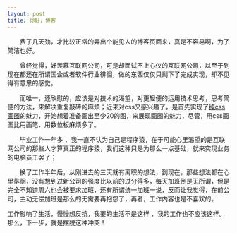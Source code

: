 ```yaml
---
layout: post
title: 你好，博客
---
```

    
&emsp;&emsp;费了几天劲，才比较正常的弄出个能见人的博客页面来，真是不容易啊，为了简洁也好。

&emsp;&emsp;曾经觉得，好羡慕互联网公司，可是却面试不上心仪的互联网公司，以至于到现在都还在所谓国企或者软件行业徘徊，做的东西仅仅只剩下了完成实现，却不见得有意思的感觉。

&emsp;&emsp;而唯一，还欣慰的，应该是对技术的渴望，对更轻便的运用技术思考，思考简便的方法，来解决重复敲砖的麻烦；近来对css又感兴趣了，是首先实现了[纯css画图](http://shellphon.github.io)的魅力，开始想着准备画出至少20的图，来展现画图的魅力，尽管，用css画图比用画笔、用数位板麻烦多了。

&emsp;&emsp;毕业工作一年多 ，我一直不认为自己是程序猿，在于可能心里渴望的是互联网公司的那些人才算真正的程序猿，我们这种只是为那么一点基础，就来实现业务的电脑员工罢了；

&emsp;&emsp;换了工作半年后，从刚进去的三天就有离职的想法，到现在，那些想法都在心里徘徊，没有想到过新公司的强度比以前的过分得多，每天加班倒是无所谓，但是完全不知道周六也会被要求加班，还有所谓统一加班一说，反而让我觉得，在前公司，主动无偿加班是那么的无需要再抱怨了，再者，工作内容也是不喜欢的。


工作影响了生活，慢慢想反抗，我要的生活不是这样 ，我的工作也不应该这样。那么，下一步，就是摆脱这种冲突！

    
